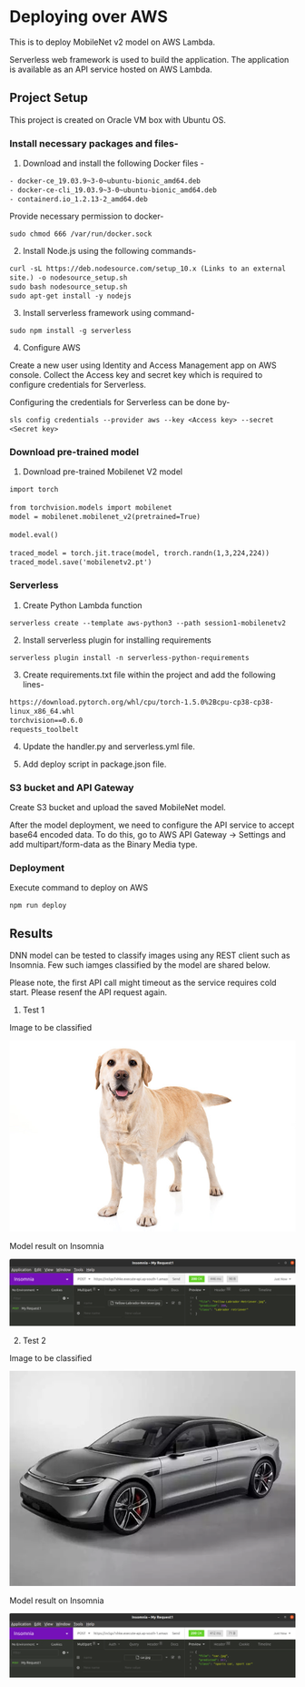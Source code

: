 # Deploying over AWS

This is to deploy MobileNet v2 model on AWS Lambda.

Serverless web framework is used to build the application. The application is available as an API service hosted on AWS Lambda.

## Project Setup

This project is created on Oracle VM box with Ubuntu OS.

### Install necessary packages and files- 

1. Download and install the following Docker files - 

```
- docker-ce_19.03.9~3-0~ubuntu-bionic_amd64.deb
- docker-ce-cli_19.03.9~3-0~ubuntu-bionic_amd64.deb
- containerd.io_1.2.13-2_amd64.deb
```

Provide necessary permission to docker-

```
sudo chmod 666 /var/run/docker.sock
```

2. Install Node.js using the following commands-

```
curl -sL https://deb.nodesource.com/setup_10.x (Links to an external site.) -o nodesource_setup.sh
sudo bash nodesource_setup.sh
sudo apt-get install -y nodejs
```

3. Install serverless framework using command- 

```
sudo npm install -g serverless
```

4. Configure AWS

Create a new user using Identity and Access Management app on AWS console. Collect the Access key and secret key which is required to configure credentials for Serverless.

Configuring the credentials for Serverless can be done by-

```
sls config credentials --provider aws --key <Access key> --secret <Secret key>
```

### Download pre-trained model

1. Download pre-trained Mobilenet V2 model

```
import torch

from torchvision.models import mobilenet
model = mobilenet.mobilenet_v2(pretrained=True)

model.eval()

traced_model = torch.jit.trace(model, trorch.randn(1,3,224,224))
traced_model.save('mobilenetv2.pt')
```

### Serverless

1. Create Python Lambda function

```
serverless create --template aws-python3 --path session1-mobilenetv2
```

2. Install serverless plugin for installing requirements

```
serverless plugin install -n serverless-python-requirements
```

3. Create requirements.txt file within the project and add the following lines-

```
https://download.pytorch.org/whl/cpu/torch-1.5.0%2Bcpu-cp38-cp38-linux_x86_64.whl
torchvision==0.6.0
requests_toolbelt
```

4. Update the handler.py and serverless.yml file.

5. Add deploy script in package.json file.

### S3 bucket and API Gateway

Create S3 bucket and upload the saved MobileNet model. 

After the model deployment, we need to configure the API service to accept base64 encoded data. To do this, go to AWS API Gateway -> Settings and add multipart/form-data as the Binary Media type.

### Deployment

Execute command to deploy on AWS

```
npm run deploy
```


## Results

DNN model can be tested to classify images using any REST client such as Insomnia. Few such iamges classified by the model are shared below.

Please note, the first API call might timeout as the service requires cold start. Please resenf the API request again.

1. Test 1

Image to be classified

![](https://github.com/akshatjaipuria/AWS-Deployment/blob/master/images/Yellow-Labrador-Retriever.jpg)

Model result on Insomnia

![](https://github.com/akshatjaipuria/AWS-Deployment/blob/master/images/response_dog.png)


2. Test 2

Image to be classified

![](https://github.com/akshatjaipuria/AWS-Deployment/blob/master/images/car.jpg)

Model result on Insomnia

![](https://github.com/akshatjaipuria/AWS-Deployment/blob/master/images/response_car.png)




